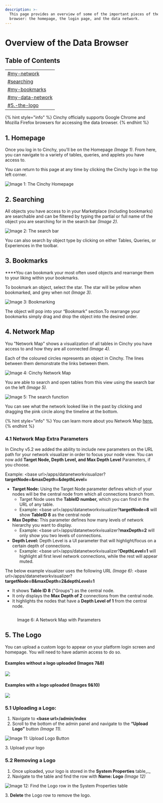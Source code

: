 ```yaml
---
description: >-
  This page provides an overview of some of the important pieces of the data
  browser: the homepage, the login page, and the data network.
---
```


# Overview of the Data Browser

## Table of Contents​

|                                                                               |
| ----------------------------------------------------------------------------- |
| [#my-network](overview-of-the-data-browser.md#my-network "mention")           |
| [#searching](overview-of-the-data-browser.md#searching "mention")             |
| [#my-bookmarks](overview-of-the-data-browser.md#my-bookmarks "mention")       |
| [#my-data-network](overview-of-the-data-browser.md#my-data-network "mention") |
| [#5.-the-logo](overview-of-the-data-browser.md#5.-the-logo "mention")         |

{% hint style="info" %}
Cinchy officially supports Google Chrome and Mozilla Firefox browsers for accessing the data browser.
{% endhint %}

## 1. Homepage <a href="#my-network" id="my-network"></a>

Once you log in to Cinchy, you'll be on the Homepage _(Image 1)_. From here, you can navigate to a variety of tables, queries, and applets you have access to.

You can return to this page at any time by clicking the Cinchy logo in the top left corner.

![Image 1: The Cinchy Homepage](<../../.gitbook/assets/image (662).png>)

## 2. Searching <a href="#searching" id="searching"></a>

‌All objects you have access to in your Marketplace (including bookmarks) are searchable and can be filtered by typing the partial or full name of the object you are searching for in the search bar _(Image 2)._

![Image 2: The search bar](<../../.gitbook/assets/image (627).png>)

You can also search by object type by clicking on either Tables, Queries, or Experiences in the toolbar.

## 3. Bookmarks <a href="#my-bookmarks" id="my-bookmarks"></a>

**‌**You can bookmark your most often used objects and rearrange them to your liking within your bookmarks.

To bookmark an object, select the star. The star will be yellow when bookmarked, and grey when not _(Image 3)._

![Image 3: Bookmarking](<../../.gitbook/assets/image (250).png>)

The object will pop into your “Bookmark” section.To rearrange your bookmarks simply drag and drop the object into the desired order.

## 4. Network Map <a href="#my-data-network" id="my-data-network"></a>

You "Network Map" shows a visualization of all tables in Cinchy you have access to and how they are all connected _(Image 4)._

Each of the coloured circles represents an object in Cinchy. The lines between them demonstrate the links between them.

![Image 4: Cinchy Network Map](<../../.gitbook/assets/image (642).png>)

You are able to search and open tables from this view using the search bar on the left _(Image 5)._

![Image 5: The search function](<../../.gitbook/assets/image (80).png>)

You can see what the network looked like in the past by clicking and dragging the pink circle along the timeline at the bottom.

{% hint style="info" %}
You can learn more about you Network Map [here.](../additional-guides/application-experiences/network-map/)
{% endhint %}

### 4.1 Network Map Extra Parameters

In Cinchy v5.2 we added the ability to include new parameters on the URL path for your network visualizer in order to focus your node view. You can now add **Target Node, Depth Level, and Max Depth Level** Parameters, if you choose.

Example: \<base url>/apps/datanetworkvisualizer?**targetNode=\&maxDepth=\&depthLevel=**

* **Target Node:** Using the Target Node parameter defines which of your nodes will be the central node from which all connections branch from.
  * Target Node uses the **TableID number,** which you can find in the URL of any table.
  * Example: \<base url>/apps/datanetworkvisualizer?**targetNode=8** will show **TableID 8** as the central node
* **Max Depths:** This parameter defines how many levels of network hierarchy you want to display.
  * Example: \<base url>/apps/datanetworkvisualizer?**maxDepth=2** will only show you two levels of connections.
* **Depth Level:** Depth Level is a UI parameter that will highlight/focus on a certain depth of connections.
  * Example: \<base url>/apps/datanetworkvisualizer?**DepthLevel=1** will highlight all first level network connections, while the rest will appear muted.

The below example visualizer uses the following URL _(Image 6)_: \<base url>/apps/datanetworkvisualizer?**targetNode=8\&maxDepth=2\&depthLevel=1**

* It shows **Table ID 8** ("Groups") as the central node.
* It only displays the **Max Depth of 2** connections from the central node.
* It highlights the nodes that have a **Depth Level of 1** from the central node.

<figure><img src="../../.gitbook/assets/image (200).png" alt=""><figcaption><p>Image 6: A Network Map with Parameters</p></figcaption></figure>



## 5. The Logo

You can upload a custom logo to appear on your platform login screen and homepage. You will need to have adamin access to do so.

#### Examples without a logo uploaded (Images 7&8)

<img src="../../.gitbook/assets/image (1).png" alt="" data-size="original">![](<../../.gitbook/assets/image (640).png>)

#### Examples with a logo uploaded (Images 9&10)

<img src="../../.gitbook/assets/image (153).png" alt="" data-size="original">![](<../../.gitbook/assets/image (83).png>)

### 5.1 Uploading a Logo:

1. Navigate to **\<base url>/admin/index**
2. Scroll to the bottom of the admin panel and navigate to the **“Upload Logo”** button _(Image 11)._

![Image 11: Upload Logo Button](https://lh5.googleusercontent.com/MrswakvG\_xoGCJp2R0wY-YWMs-NhdBeaoBZG5-K37d1fHA0SqaNpLIUFFI1lAph6oAwpzyfpdY-8bObZLhwUt16gCZs5lZ0QzWlWv040lO4wfxkfo8uwJC6JzPLiJLdLloGZLKLt16Yy4lR5FA)

3\. Upload your logo

### 5.2 Removing a Logo

1. Once uploaded, your logo is stored in the **System Properties** table_._
2. Navigate to the table and find the row with **Name: Logo** _(Image 12)_

![Image 12: Find the Logo row in the System Properties table](<../../.gitbook/assets/image (152).png>)

3\. **Delete** the Logo row to remove the logo.
